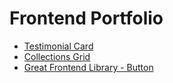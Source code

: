 # Frontend Portfolio

- [Testimonial Card](https://andrewsnapz.github.io/testiomonial-card/)
- [Collections Grid](https://andrewsnapz.github.io/collections-grid/)
- [Great Frontend Library - Button](https://andrewsnapz.github.io/greatfrontend-library-button/)
